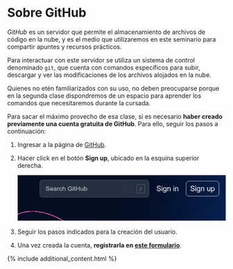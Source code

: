 # Sobre GitHub

_GitHub_ es un servidor que permite el almacenamiento de archivos de código en la nube, y es el medio que utilizaremos en este seminario para compartir apuntes y recursos prácticos.

Para interactuar con este servidor se utiliza un sistema de control denominado `git`, que cuenta con comandos específicos para subir, descargar y ver las modificaciones de los archivos alojados en la nube.

Quienes no etén familiarizados con su uso, no deben preocuparse porque en la segunda clase dispondremos de un espacio para aprender los comandos que necesitaremos durante la cursada.

Para sacar el máximo provecho de esa clase, sí es necesario **haber creado previamente una cuenta gratuita de GitHub**. Para ello, seguir los pasos a continuación:

1. Ingresar a la página de [GitHub](https://github.com/).
2. Hacer click en el botón **Sign up**, ubicado en la esquina superior derecha.

    ![alt text](./github-user-images/github-signup.png)

3. Seguir los pasos indicados para la creación del usuario.
4. Una vez creada la cuenta, **registrarla en [este formulario](https://forms.gle/AUQRgbqkKbZGxR3F6)**.

{% include additional_content.html %}